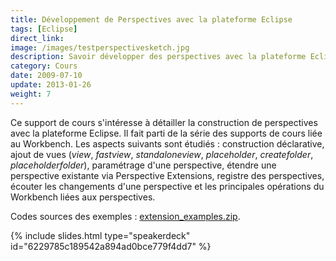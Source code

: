 ```yaml
---
title: Développement de Perspectives avec la plateforme Eclipse
tags: [Eclipse]
direct_link: 
image: /images/testperspectivesketch.jpg
description: Savoir développer des perspectives avec la plateforme Eclipse.
category: Cours
date: 2009-07-10
update: 2013-01-26
weight: 7
---
```


Ce support de cours s'intéresse à détailler la construction de perspectives avec la plateforme Eclipse. Il fait parti de la série des supports de cours liée au Workbench. Les aspects suivants sont étudiés : construction déclarative, ajout de vues (*view*, *fastview*, *standaloneview*, *placeholder*, *createfolder*, *placeholderfolder*), paramétrage d'une perspective, étendre une perspective existante via Perspective Extensions, registre des perspectives, écouter les changements d'une perspective et les principales opérations du Workbench liées aux perspectives.

Codes sources des exemples : [extension_examples.zip](/files/perspectives_examples.zip).

{% include slides.html type="speakerdeck" id="6229785c189542a894ad0bce779f4dd7" %}
